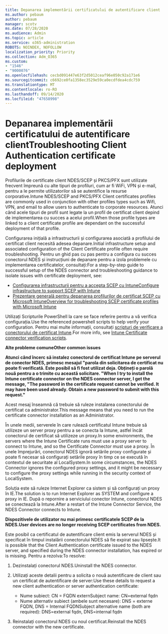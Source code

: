 ```yaml
---
title: Depanarea implementării certificatului de autentificare client
ms.author: pebaum
author: pebaum
manager: scotv
ms.date: 07/28/2020
ms.audience: Admin
ms.topic: article
ms.service: o365-administration
ROBOTS: NOINDEX, NOFOLLOW
localization_priority: Priority
ms.collection: Adm_O365
ms.custom:
- "1546"
- "9000076"
ms.openlocfilehash: cecbd091447e63f2d5012ceaf96e050c92a171e6
ms.sourcegitcommit: c6692ce0fa1358ec3529e59ca0ecdfdea4cdc759
ms.translationtype: MT
ms.contentlocale: ro-RO
ms.lasthandoff: 09/14/2020
ms.locfileid: "47658998"
---
```

# <a name="troubleshooting-client-authentication-certificate-deployment"></a><span data-ttu-id="ad5fc-102">Depanarea implementării certificatului de autentificare client</span><span class="sxs-lookup"><span data-stu-id="ad5fc-102">Troubleshooting Client Authentication certificate deployment</span></span>

<span data-ttu-id="ad5fc-103">Profilurile de certificate client NDES/SCEP și PKCS/PFX sunt utilizate frecvent împreună cu alte tipuri de profiluri, cum ar fi WiFi, VPN și e-mail, pentru a le permite utilizatorilor să se autentifice la resurse corporative.</span><span class="sxs-lookup"><span data-stu-id="ad5fc-103">Intune NDES/SCEP and PKCS/PFX Client certificates profiles are commonly used in conjunction with other profiles types such as Wifi, VPN, and email to allow users to authenticate to corporate resources.</span></span> <span data-ttu-id="ad5fc-104">Atunci când acele tipuri de profil sunt legate la un profil de certificat client depind de implementarea cu succes a acelui profil.</span><span class="sxs-lookup"><span data-stu-id="ad5fc-104">When those profile types are linked to a client certificate profile are dependant on the successful deployment of that profile.</span></span>

<span data-ttu-id="ad5fc-105">Configurarea inițială a infrastructurii și configurarea asociată a profilului de certificat client necesită adesea depanare.</span><span class="sxs-lookup"><span data-stu-id="ad5fc-105">Initial infrastructure setup and associated configuration of the Client Certificate profile often require troubleshooting.</span></span> <span data-ttu-id="ad5fc-106">Pentru un ghid pas cu pas pentru a configura cu succes conectorul NDES și instrucțiuni de depanare pentru a izola problemele cu implementarea certificatelor, consultați:</span><span class="sxs-lookup"><span data-stu-id="ad5fc-106">For a step-by-step guide to successful setup of the NDES connector and troubleshooting guidance to isolate issues with certificate deployment, see:</span></span> 

- [<span data-ttu-id="ad5fc-107">Configurarea infrastructurii pentru a accepta SCEP cu Intune</span><span class="sxs-lookup"><span data-stu-id="ad5fc-107">Configure infrastructure to support SCEP with Intune</span></span>](https://support.microsoft.com/help/4459540/troubleshoot-ndes-configuration-for-use-with-intune)
- [<span data-ttu-id="ad5fc-108">Prezentare generală pentru depanarea profilurilor de certificat SCEP cu Microsoft Intune</span><span class="sxs-lookup"><span data-stu-id="ad5fc-108">Overview for troubleshooting SCEP certificate profiles with Microsoft Intune</span></span>](https://support.microsoft.com/help/4457481/troubleshooting-scep-certificate-profile-deployment-in-intune)

<span data-ttu-id="ad5fc-109">Utilizați Scripturile PowerShell la care se face referire pentru a vă verifica configurația.</span><span class="sxs-lookup"><span data-stu-id="ad5fc-109">Use the referenced powershell scripts to help verify your configuration.</span></span> <span data-ttu-id="ad5fc-110">Pentru mai multe informații, consultați [scripturi de verificare a conectorului de certificat Intune](https://github.com/microsoftgraph/powershell-intune-samples/tree/master/CertificationAuthority).</span><span class="sxs-lookup"><span data-stu-id="ad5fc-110">For more info, see [Intune Certificate connector verification scripts](https://github.com/microsoftgraph/powershell-intune-samples/tree/master/CertificationAuthority).</span></span>

  
<span data-ttu-id="ad5fc-111">**Alte probleme comune**</span><span class="sxs-lookup"><span data-stu-id="ad5fc-111">**Other common issues**</span></span>

<span data-ttu-id="ad5fc-112">**Atunci când încerc să instalez conectorul de certificat Intune pe serverul de conector NDES, primesc mesajul "parola din solicitarea de certificat nu poate fi verificată. Este posibil să fi fost utilizat deja. Obțineți o parolă nouă pentru a o trimite cu această solicitare. "**</span><span class="sxs-lookup"><span data-stu-id="ad5fc-112">**When I try to install the Intune certificate connector on the NDES connector server, I get the message, "The password in the certificate request cannot be verified. It may have been used already. Obtain a new password to submit with this request."**</span></span>  

<span data-ttu-id="ad5fc-113">Acest mesaj înseamnă că trebuie să ruleze instalarea conectorului de certificat ca administrator.</span><span class="sxs-lookup"><span data-stu-id="ad5fc-113">This message means that you need to run the certificate connector installation as an Administrator.</span></span>

<span data-ttu-id="ad5fc-114">În unele medii, serverele în care rulează certificatul Intune trebuie să utilizeze un server proxy pentru a se conecta la Intune, astfel încât conectorul de certificat să utilizeze un proxy.</span><span class="sxs-lookup"><span data-stu-id="ad5fc-114">In some environments, the servers where the Intune Certificate runs must use a proxy server to connect to Intune, and so the Certificate Connector must use a proxy.</span></span> <span data-ttu-id="ad5fc-115">În unele împrejurări, conectorul NDES ignoră setările proxy configurate și poate fi necesar să configurați setările proxy în timp ce se execută în contextul de securitate al LocalSystem.</span><span class="sxs-lookup"><span data-stu-id="ad5fc-115">In some circumstances, the NDES Connector ignores the configured proxy settings, and it might be necessary to configure the proxy settings while running in the security context of LocalSystem.</span></span> 
 
<span data-ttu-id="ad5fc-116">Soluția este să ruleze Internet Explorer ca sistem și să configurați un proxy în IE.</span><span class="sxs-lookup"><span data-stu-id="ad5fc-116">The solution is to run Internet Explorer as SYSTEM and configure a proxy in IE.</span></span> <span data-ttu-id="ad5fc-117">După o repornire a serviciului conector Intune, conectorul NDES se conectează la Intune.</span><span class="sxs-lookup"><span data-stu-id="ad5fc-117">After a restart of the Intune Connector Service, the NDES Connector connects to Intune.</span></span>

<span data-ttu-id="ad5fc-118">**Dispozitivele de utilizator nu mai primesc certificatele SCEP de la NDES.**</span><span class="sxs-lookup"><span data-stu-id="ad5fc-118">**User devices are no longer receiving SCEP certificates from NDES.**</span></span>

<span data-ttu-id="ad5fc-119">Este posibil ca certificatul de autentificare client emis la serverul NDES și specificat în timpul instalării conectorului NDES să fie expirat sau lipsește.</span><span class="sxs-lookup"><span data-stu-id="ad5fc-119">It is possible that the Client Authentication certificate issued to the NDES server, and specified during the NDES connector installation, has expired or is missing.</span></span> <span data-ttu-id="ad5fc-120">Pentru a rezolva:</span><span class="sxs-lookup"><span data-stu-id="ad5fc-120">To resolve:</span></span> 
 
1. <span data-ttu-id="ad5fc-121">Dezinstalați conectorul NDES.</span><span class="sxs-lookup"><span data-stu-id="ad5fc-121">Uninstall the NDES connector.</span></span>  
2. <span data-ttu-id="ad5fc-122">Utilizați aceste detalii pentru a solicita o nouă autentificare de client sau un certificat de autentificare de server:</span><span class="sxs-lookup"><span data-stu-id="ad5fc-122">Use these details to request a new client authentication or server authentication certificate:</span></span> 
 
    - <span data-ttu-id="ad5fc-123">Nume subiect: CN = FQDN extern</span><span class="sxs-lookup"><span data-stu-id="ad5fc-123">Subject name: CN=external fqdn</span></span>  
    - <span data-ttu-id="ad5fc-124">Nume alternativ subiect (ambele sunt necesare): DNS = externe FQDN, DNS = Internal FQDN</span><span class="sxs-lookup"><span data-stu-id="ad5fc-124">Subject alternative name (both are required): DNS=external fqdn, DNS=internal fqdn</span></span> 
 
3. <span data-ttu-id="ad5fc-125">Reinstalați conectorul NDES cu noul certificat.</span><span class="sxs-lookup"><span data-stu-id="ad5fc-125">Reinstall the NDES connector with the new certificate.</span></span>